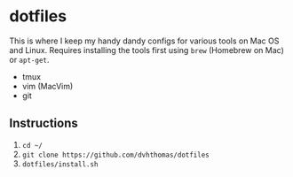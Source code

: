 dotfiles
========

This is where I keep my handy dandy configs for various tools on Mac OS and Linux. Requires installing the tools first using `brew` (Homebrew on Mac) or `apt-get`.

* tmux
* vim (MacVim)
* git

## Instructions

1. `cd ~/`
1. `git clone https://github.com/dvhthomas/dotfiles`
1. `dotfiles/install.sh`
